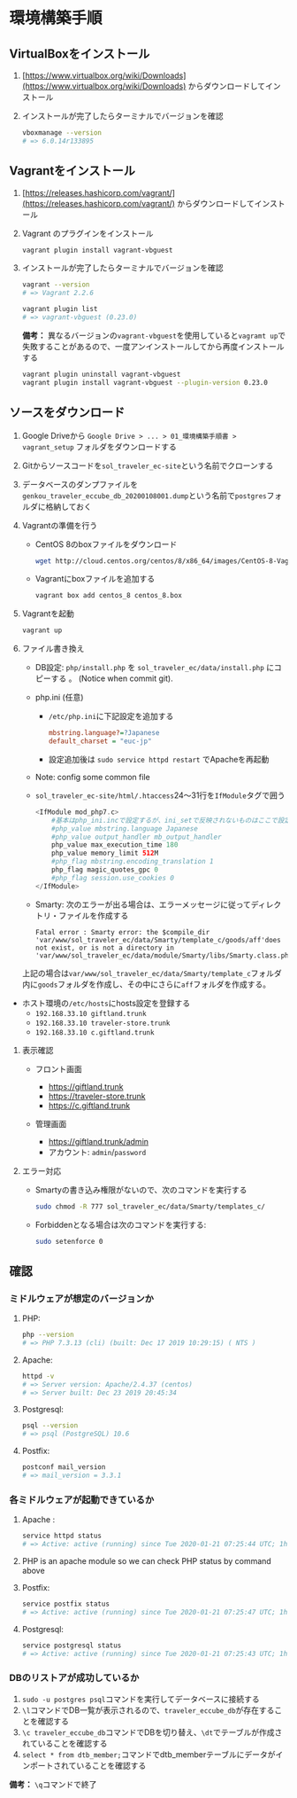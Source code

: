 # 環境構築手順

## VirtualBoxをインストール

1. [https://www.virtualbox.org/wiki/Downloads](https://www.virtualbox.org/wiki/Downloads) からダウンロードしてインストール

2. インストールが完了したらターミナルでバージョンを確認

    ```bash
    vboxmanage --version
    # => 6.0.14r133895
    ```

## Vagrantをインストール

1. [https://releases.hashicorp.com/vagrant/](https://releases.hashicorp.com/vagrant/) からダウンロードしてインストール

2. Vagrant のプラグインをインストール

    ```bash
    vagrant plugin install vagrant-vbguest
    ```

3. インストールが完了したらターミナルでバージョンを確認

    ```bash
    vagrant --version
    # => Vagrant 2.2.6

    vagrant plugin list
    # => vagrant-vbguest (0.23.0)
    ```

    **備考：** 異なるバージョンの`vagrant-vbguest`を使用していると`vagramt up`で失敗することがあるので、一度アンインストールしてから再度インストールする

    ```bash
    vagrant plugin uninstall vagrant-vbguest
    vagrant plugin install vagrant-vbguest --plugin-version 0.23.0
    ```

## ソースをダウンロード

1. Google Driveから `Google Drive > ... > 01_環境構築手順書 > vagrant_setup` フォルダをダウンロードする

2. Gitからソースコードを`sol_traveler_ec-site`という名前でクローンする

3. データベースのダンプファイルを`genkou_traveler_eccube_db_20200108001.dump`という名前で`postgres`フォルダに格納しておく

4. Vagrantの準備を行う

    * CentOS 8のboxファイルをダウンロード

        ```bash
        wget http://cloud.centos.org/centos/8/x86_64/images/CentOS-8-Vagrant-8.1.1911-20200113.3.x86_64.vagrant-virtualbox.box centos_8.box
        ```

    * Vagrantにboxファイルを追加する

        ```bash
        vagrant box add centos_8 centos_8.box
        ```

5. Vagrantを起動

    ```bash
    vagrant up
    ```

6. ファイル書き換え

    * DB設定: `php/install.php` を `sol_traveler_ec/data/install.php` にコピーする
    。 (Notice when commit git).
    * php.ini (任意)
      * `/etc/php.ini`に下記設定を追加する

        ```ini
        mbstring.language?=?Japanese
        default_charset = "euc-jp"
        ```

      * 設定追加後は `sudo service httpd restart` でApacheを再起動
    * Note: config some common file  
    * `sol_traveler_ec-site/html/.htaccess`24〜31行を`IfModule`タグで囲う

        ```php
        <IfModule mod_php7.c>
            #基本はphp_ini.incで設定するが、ini_setで反映されないものはここで設定する
            #php_value mbstring.language Japanese
            #php_value output_handler mb_output_handler
            php_value max_execution_time 180
            php_value memory_limit 512M
            #php_flag mbstring.encoding_translation 1
            php_flag magic_quotes_gpc 0
            #php_flag session.use_cookies 0
        </IfModule>
        ```

    * Smarty: 次のエラーが出る場合は、エラーメッセージに従ってディレクトリ・ファイルを作成する

        ```log
        Fatal error : Smarty error: the $compile_dir 'var/www/sol_traveler_ec/data/Smarty/template_c/goods/aff'does not exist, or is not a directory in 'var/www/sol_traveler_ec/data/module/Smarty/libs/Smarty.class.php'
        ```

    上記の場合は`var/www/sol_traveler_ec/data/Smarty/template_c`フォルダ内に`goods`フォルダを作成し、その中にさらに`aff`フォルダを作成する。

* ホスト環境の`/etc/hosts`にhosts設定を登録する
  * `192.168.33.10 giftland.trunk`
  * `192.168.33.10 traveler-store.trunk`
  * `192.168.33.10 c.giftland.trunk`

1. 表示確認

    * フロント画面
        * https://giftland.trunk
        * https://traveler-store.trunk
        * https://c.giftland.trunk

    * 管理画面
        * https://giftland.trunk/admin
        * アカウント: `admin`/`password`

2. エラー対応

    * Smartyの書き込み権限がないので、次のコマンドを実行する

        ```bash
        sudo chmod -R 777 sol_traveler_ec/data/Smarty/templates_c/
        ```

    * Forbiddenとなる場合は次のコマンドを実行する:

        ```bash
        sudo setenforce 0
        ```

## 確認

### ミドルウェアが想定のバージョンか

1. PHP:

    ```bash
    php --version
    # => PHP 7.3.13 (cli) (built: Dec 17 2019 10:29:15) ( NTS )
    ```

2. Apache:

    ```bash
    httpd -v
    # => Server version: Apache/2.4.37 (centos)
    # => Server built: Dec 23 2019 20:45:34
    ```

3. Postgresql:

    ```bash
    psql --version
    # => psql (PostgreSQL) 10.6
    ```

4. Postfix:

    ```bash
    postconf mail_version
    # => mail_version = 3.3.1
    ```

### 各ミドルウェアが起動できているか

1. Apache :

    ```bash
    service httpd status
    # => Active: active (running) since Tue 2020-01-21 07:25:44 UTC; 1h 18min ago
    ```

2. PHP is an apache module so we can check PHP status by command above
3. Postfix:

    ```bash
    service postfix status
    # => Active: active (running) since Tue 2020-01-21 07:25:47 UTC; 1h 21min ago
    ```

4. Postgresql:

    ```bash
    service postgresql status
    # => Active: active (running) since Tue 2020-01-21 07:25:43 UTC; 1h 22min ago
    ```

### DBのリストアが成功しているか

1. `sudo -u postgres psql`コマンドを実行してデータベースに接続する
2. `\l`コマンドでDB一覧が表示されるので、`traveler_eccube_db`が存在することを確認する
3. `\c traveler_eccube_db`コマンドでDBを切り替え、`\dt`でテーブルが作成されていることを確認する
4. `select * from dtb_member;`コマンドでdtb_memberテーブルにデータがインポートされていることを確認する

**備考：** `\q`コマンドで終了
